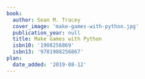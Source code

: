 ```yaml
---
book:
  author: Sean M. Tracey
  cover_image: 'make-games-with-python.jpg'
  publication_year: null
  title: Make Games with Python
  isbn10: '1908256869'
  isbn13: '9781908256867'
plan:
  date_added: '2019-08-12'
---
```

